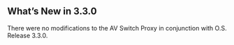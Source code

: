 ## What’s New in 3.3.0

There were no modifications to the AV Switch Proxy in conjunction with O.S. Release 3.3.0.
